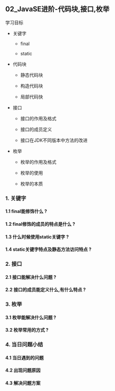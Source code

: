 ## **02_JavaSE进阶-代码块,接口,枚举**

学习目标

- 关键字

  - final

  - static

- 代码块

  - 静态代码块

  - 构造代码块

  - 局部代码快

- 接口

  - 接口的作用及格式

  - 接口的成员定义

  - 接口在JDK不同版本中方法的改进

- 枚举

  - 枚举的作用及格式

  - 枚举的使用

  - 枚举的本质



### 1. 关键字

#### 1.1 final能修饰什么 ?

#### 

#### 1.2 final修饰的成员的特点是什么 ?

#### 

#### 1.3 什么时候使用static关键字 ?

#### 

#### 1.4 static关键字特点及静态方法访问特点 ?



### 2. 接口

#### 2.1 接口能解决什么问题 ? 

#### 

#### 2.2 接口的成员能定义什么,有什么特点 ? 





### 3. 枚举

#### 3.1 枚举能解决什么问题 ? 

#### 

#### 3.2 枚举常用的方式 ? 





### 4. 当日问题小结

#### 4.1 当日遇到的问题

#### 

#### 4.2 出现问题原因

#### 

#### 4.3 解决问题方案